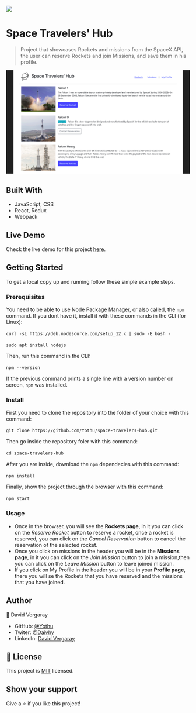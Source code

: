 ![](https://img.shields.io/badge/Microverse-blueviolet)

# Space Travelers' Hub

> Project that showcases Rockets and missions from the SpaceX API, the user can reserve Rockets and join Missions, and save them in his profile.

![screenshot](./space_travelers.png)

## Built With

- JavaScript, CSS
- React, Redux
- Webpack

## Live Demo

Check the live demo for this project [here](https://cosmos-travelers-hub.netlify.app/).

## Getting Started

To get a local copy up and running follow these simple example steps.

### Prerequisites

You need to be able to use Node Package Manager, or also called, the `npm` command.
If you dont have it, install it with these commands in the CLI (for Linux):

`curl -sL https://deb.nodesource.com/setup_12.x | sudo -E bash -`

`sudo apt install nodejs`

Then, run this command in the CLI:

`npm --version`

If the previous command prints a single line with a version number on screen, `npm` was installed.
### Install

First you need to clone the repository into the folder of your choice with this command:

`git clone https://github.com/Yothu/space-travelers-hub.git`

Then go inside the repository foler with this command:

`cd space-travelers-hub`

After you are inside, download the `npm` dependecies with this command:

`npm install`

Finally, show the project through the browser with this command:

`npm start`

### Usage

+ Once in the browser, you will see the **Rockets page**, in it you can click on the *Reserve Rocket* button to reserve a rocket, once a rocket is reserved, you can click on the *Cancel Reservation* button to cancel the reservation of the selected rocket.
+ Once you click on missions in the header you will be in the **Missions page**, in it you can click on the *Join Mission* button to join a mission,then you can click on the *Leave Mission* button to leave joined mission.
+ If you click on My Profile in the header you will be in your **Profile page**, there you will se the Rockets that you have reserved and the missions that you have joined.

## Author

👤 David Vergaray

- GitHub:   [@Yothu](https://github.com/Yothu)
- Twiter:   [@Daivhy](https://twitter.com/Daivhy)
- LinkedIn: [David Vergaray](https://www.linkedin.com/in/david-vergaray-almontes-051a11127/)


## 📝 License

This project is [MIT](./MIT.md) licensed.

## Show your support

Give a ⭐️ if you like this project!